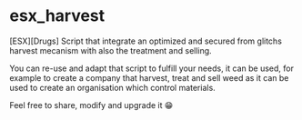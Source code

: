 # esx_harvest
[ESX][Drugs] Script that integrate an optimized and secured from glitchs harvest mecanism with also the treatment and selling.

You can re-use and adapt that script to fulfill your needs, it can be used, for example to create a company that harvest, treat and sell weed as it can be used to create an organisation which control materials.

Feel free to share, modify and upgrade it 😁
